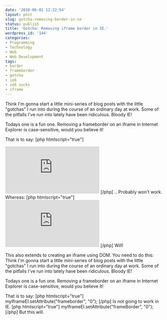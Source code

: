 ```yaml
---
date: '2010-06-01 12:22:54'
layout: post
slug: gotcha-removing-border-in-ie
status: publish
title: 'Gotcha: Removing iframe border in IE.'
wordpress_id: '144'
categories:
- Programming
- Technology
- Web
- Web Development
tags:
- border
- frameborder
- gotcha
- ie6
- ie6 sucks
- iframe
---
```


Think I'm gonna start a little mini-series of blog posts with the little "gotchas" I run into during the course of an ordinary day at work. Some of the pitfalls I've run into lately have been ridiculous. Bloody IE!

Todays one is a fun one. Removing a frameborder on an iframe in Internet Explorer is case-sensitive, would you believe it!

That is to say:
[php htmlscript="true"]
<iframe frameborder="0" src="http://www.google.com.au/"></iframe>
[/php]
.. Probably won't work. Whereas:
[php htmlscript="true"]
<iframe frameBorder="0" src="http://www.google.com.au/"></iframe>
[/php]
Will!

This also extends to creating an iframe using DOM. You need to do this:
Think I'm gonna start a little mini-series of blog posts with the little "gotchas" I run into during the course of an ordinary day at work. Some of the pitfalls I've run into lately have been ridiculous. Bloody IE!

Todays one is a fun one. Removing a frameborder on an iframe in Internet Explorer is case-sensitive, would you believe it!

That is to say:
[php htmlscript="true"]
myIframeEl.setAttribute("frameborder", "0");
[/php]
Is not going to work in IE.
[php htmlscript="true"]
myIframeEl.setAttribute("frameBorder", "0");
[/php]
But this will.
